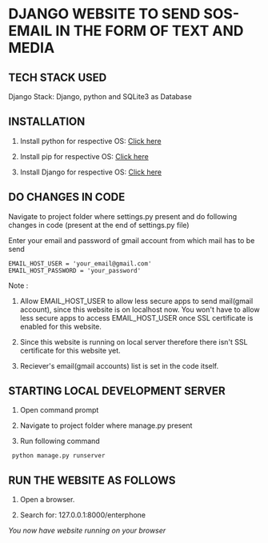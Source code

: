 # DJANGO WEBSITE TO SEND SOS-EMAIL IN THE FORM OF TEXT AND MEDIA

## TECH STACK USED
Django Stack: Django, python and SQLite3 as Database

## INSTALLATION
1. Install python for respective OS: [Click here]( https://www.python.org/downloads/)

2. Install pip for respective OS: [Click here]( https://www.makeuseof.com/tag/install-pip-for-python/)

3. Install Django for respective OS: [Click here](https://www.thecrazyprogrammer.com/2018/09/how-to-install-django.html)

## DO CHANGES IN CODE
Navigate to project folder where settings.py present and do following changes in code (present at the end of settings.py file)

Enter your email and password of gmail account from which mail has to be send
```
EMAIL_HOST_USER = 'your_email@gmail.com'
EMAIL_HOST_PASSWORD = 'your_password'
```

Note :

1. Allow EMAIL_HOST_USER to allow less secure apps to send mail(gmail account), since this website is on localhost now. You won't have to allow less secure apps to access EMAIL_HOST_USER once SSL certificate is enabled for this website.

2. Since this website is running on local server therefore there isn't SSL certificate for this website yet.

3. Reciever's email(gmail accounts) list is set in the code itself.

## STARTING LOCAL DEVELOPMENT SERVER

1. Open command prompt

2. Navigate to project folder where manage.py present

3. Run following command
```
 python manage.py runserver  
```

## RUN THE WEBSITE AS FOLLOWS
1. Open a browser.

2. Search for: 127.0.0.1:8000/enterphone

*You now have website running on your browser*
